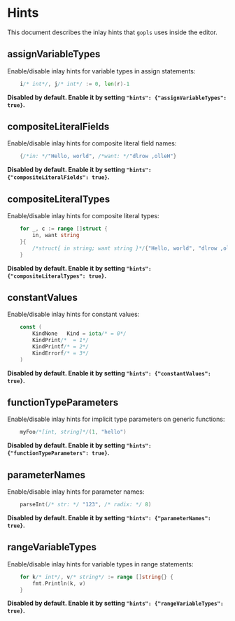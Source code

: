 # Hints

This document describes the inlay hints that `gopls` uses inside the editor.

<!-- BEGIN Hints: DO NOT MANUALLY EDIT THIS SECTION -->
## **assignVariableTypes**

Enable/disable inlay hints for variable types in assign statements:
```go
	i/* int*/, j/* int*/ := 0, len(r)-1
```

**Disabled by default. Enable it by setting `"hints": {"assignVariableTypes": true}`.**

## **compositeLiteralFields**

Enable/disable inlay hints for composite literal field names:
```go
	{/*in: */"Hello, world", /*want: */"dlrow ,olleH"}
```

**Disabled by default. Enable it by setting `"hints": {"compositeLiteralFields": true}`.**

## **compositeLiteralTypes**

Enable/disable inlay hints for composite literal types:
```go
	for _, c := range []struct {
		in, want string
	}{
		/*struct{ in string; want string }*/{"Hello, world", "dlrow ,olleH"},
	}
```

**Disabled by default. Enable it by setting `"hints": {"compositeLiteralTypes": true}`.**

## **constantValues**

Enable/disable inlay hints for constant values:
```go
	const (
		KindNone   Kind = iota/* = 0*/
		KindPrint/*  = 1*/
		KindPrintf/* = 2*/
		KindErrorf/* = 3*/
	)
```

**Disabled by default. Enable it by setting `"hints": {"constantValues": true}`.**

## **functionTypeParameters**

Enable/disable inlay hints for implicit type parameters on generic functions:
```go
	myFoo/*[int, string]*/(1, "hello")
```

**Disabled by default. Enable it by setting `"hints": {"functionTypeParameters": true}`.**

## **parameterNames**

Enable/disable inlay hints for parameter names:
```go
	parseInt(/* str: */ "123", /* radix: */ 8)
```

**Disabled by default. Enable it by setting `"hints": {"parameterNames": true}`.**

## **rangeVariableTypes**

Enable/disable inlay hints for variable types in range statements:
```go
	for k/* int*/, v/* string*/ := range []string{} {
		fmt.Println(k, v)
	}
```

**Disabled by default. Enable it by setting `"hints": {"rangeVariableTypes": true}`.**

<!-- END Hints: DO NOT MANUALLY EDIT THIS SECTION -->
